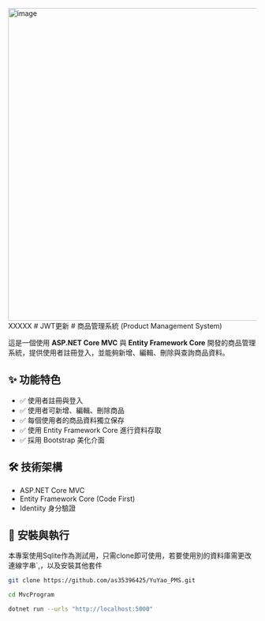 <img width="1649" height="633" alt="image" src="https://github.com/user-attachments/assets/d2b7641f-5d12-462f-982b-12d06b829a08" />
XXXXX
# JWT更新
# 商品管理系統 (Product Management System)

這是一個使用 **ASP.NET Core MVC** 與 **Entity Framework Core** 開發的商品管理系統，提供使用者註冊登入，並能夠新增、編輯、刪除與查詢商品資料。  

## ✨ 功能特色
- ✅ 使用者註冊與登入
- ✅ 使用者可新增、編輯、刪除商品
- ✅ 每個使用者的商品資料獨立保存
- ✅ 使用 Entity Framework Core 進行資料存取
- ✅ 採用 Bootstrap 美化介面
## 🛠 技術架構
- ASP.NET Core MVC
- Entity Framework Core (Code First)
- Identiity 身分驗證

## 🚀 安裝與執行
本專案使用Sqlite作為測試用，只需clone即可使用，若要使用別的資料庫需更改連線字串`,，以及安裝其他套件
   ```bash
   git clone https://github.com/as35396425/YuYao_PMS.git

   cd MvcProgram
   
   dotnet run --urls "http://localhost:5000" 

```




